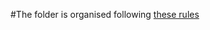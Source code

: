 #The folder is organised following [these rules](http://meteortips.com/tutorial/structure-application/)
